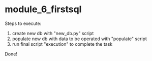 # module_6_firstsql
Steps to execute: 
1) create new db with "new_db.py" script
2) populate new db with data to be operated with "populate" script
3) run final script "execution" to complete the task

Done!
